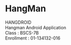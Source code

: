 # HangMan
HANGDROID  
Hangman Android Application   
Class      : BSCS-7B  
Enrollment : 01-134132-016

